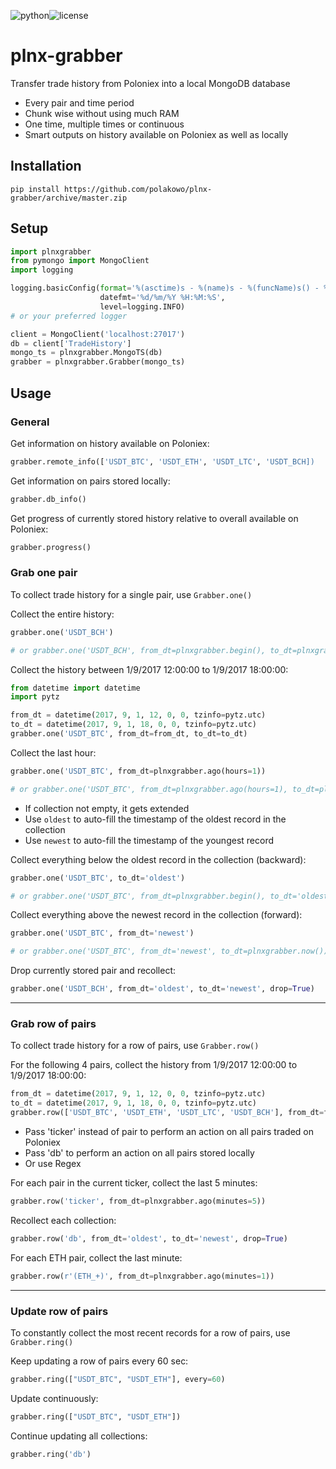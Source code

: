 ![python](https://img.shields.io/badge/python-3-yellow.svg)![license](https://img.shields.io/badge/license-GPL%20v3-yellow.svg)

# plnx-grabber
Transfer trade history from Poloniex into a local MongoDB database

* Every pair and time period
* Chunk wise without using much RAM
* One time, multiple times or continuous
* Smart outputs on history available on Poloniex as well as locally

## Installation

```
pip install https://github.com/polakowo/plnx-grabber/archive/master.zip
```

## Setup

```python
import plnxgrabber
from pymongo import MongoClient
import logging

logging.basicConfig(format='%(asctime)s - %(name)s - %(funcName)s() - %(levelname)s - %(message)s',
                    datefmt='%d/%m/%Y %H:%M:%S',
                    level=logging.INFO)
# or your preferred logger

client = MongoClient('localhost:27017')
db = client['TradeHistory']
mongo_ts = plnxgrabber.MongoTS(db)
grabber = plnxgrabber.Grabber(mongo_ts)
```

## Usage

### General

Get information on history available on Poloniex:
```python
grabber.remote_info(['USDT_BTC', 'USDT_ETH', 'USDT_LTC', 'USDT_BCH])
```

Get information on pairs stored locally:
```python
grabber.db_info()
```

Get progress of currently stored history relative to overall available on Poloniex:
```python
grabber.progress()
```

### Grab one pair

To collect trade history for a single pair, use `Grabber.one()`

Collect the entire history:
```python
grabber.one('USDT_BCH')

# or grabber.one('USDT_BCH', from_dt=plnxgrabber.begin(), to_dt=plnxgrabber.now())
```

Collect the history between 1/9/2017 12:00:00 to 1/9/2017 18:00:00:
```python
from datetime import datetime
import pytz

from_dt = datetime(2017, 9, 1, 12, 0, 0, tzinfo=pytz.utc)
to_dt = datetime(2017, 9, 1, 18, 0, 0, tzinfo=pytz.utc)
grabber.one('USDT_BTC', from_dt=from_dt, to_dt=to_dt)
```

Collect the last hour:
```python
grabber.one('USDT_BTC', from_dt=plnxgrabber.ago(hours=1))

# or grabber.one('USDT_BTC', from_dt=plnxgrabber.ago(hours=1), to_dt=plnxgrabber.now())
```

* If collection not empty, it gets extended
* Use `oldest` to auto-fill the timestamp of the oldest record in the collection
* Use `newest` to auto-fill the timestamp of the youngest record

Collect everything below the oldest record in the collection (backward):
```python
grabber.one('USDT_BTC', to_dt='oldest')

# or grabber.one('USDT_BTC', from_dt=plnxgrabber.begin(), to_dt='oldest')
```

Collect everything above the newest record in the collection (forward):
```python
grabber.one('USDT_BTC', from_dt='newest')

# or grabber.one('USDT_BTC', from_dt='newest', to_dt=plnxgrabber.now())
```

Drop currently stored pair and recollect:
```python
grabber.one('USDT_BCH', from_dt='oldest', to_dt='newest', drop=True)
```

***

### Grab row of pairs

To collect trade history for a row of pairs, use `Grabber.row()`

For the following 4 pairs, collect the history from 1/9/2017 12:00:00 to 1/9/2017 18:00:00:
```python
from_dt = datetime(2017, 9, 1, 12, 0, 0, tzinfo=pytz.utc)
to_dt = datetime(2017, 9, 1, 18, 0, 0, tzinfo=pytz.utc)
grabber.row(['USDT_BTC', 'USDT_ETH', 'USDT_LTC', 'USDT_BCH'], from_dt=from_dt, to_dt=to_dt)
```

* Pass 'ticker' instead of pair to perform an action on all pairs traded on Poloniex
* Pass 'db' to perform an action on all pairs stored locally
* Or use Regex

For each pair in the current ticker, collect the last 5 minutes:
```python
grabber.row('ticker', from_dt=plnxgrabber.ago(minutes=5))
```

Recollect each collection:
```python
grabber.row('db', from_dt='oldest', to_dt='newest', drop=True)
```

For each ETH pair, collect the last minute:
```python
grabber.row(r'(ETH_+)', from_dt=plnxgrabber.ago(minutes=1))
```

***

### Update row of pairs

To constantly collect the most recent records for a row of pairs, use `Grabber.ring()`

Keep updating a row of pairs every 60 sec:
```python
grabber.ring(["USDT_BTC", "USDT_ETH"], every=60)
```

Update continuously:
```python
grabber.ring(["USDT_BTC", "USDT_ETH"])
```

Continue updating all collections:
```python
grabber.ring('db')
```

